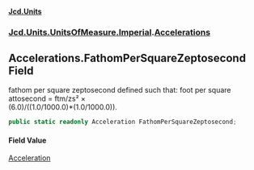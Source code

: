 #### [Jcd.Units](index.md 'index')
### [Jcd.Units.UnitsOfMeasure.Imperial](Jcd.Units.UnitsOfMeasure.Imperial.md 'Jcd.Units.UnitsOfMeasure.Imperial').[Accelerations](Accelerations.md 'Jcd.Units.UnitsOfMeasure.Imperial.Accelerations')

## Accelerations.FathomPerSquareZeptosecond Field

fathom per square zeptosecond defined such that: foot per square attosecond = ftm/zs² ×  
(6.0)/((1.0/1000.0)*(1.0/1000.0)).

```csharp
public static readonly Acceleration FathomPerSquareZeptosecond;
```

#### Field Value
[Acceleration](Acceleration.md 'Jcd.Units.UnitTypes.Acceleration')